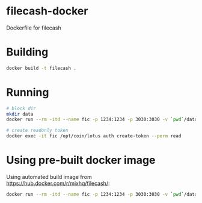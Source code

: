 # filecash-docker
Dockerfile for filecash


# Building

```bash
docker build -t filecash .
```

# Running

```bash
# block dir
mkdir data
docker run --rm -itd --name fic -p 1234:1234 -p 3030:3030 -v `pwd`/data:/root/.lotus filecash

# create readonly token
docker exec -it fic /opt/coin/lotus auth create-token --perm read
```


# Using pre-built docker image

Using automated build image from <https://hub.docker.com/r/mixhq/filecash/>:

```bash
docker run --rm -itd --name fic -p 1234:1234 -p 3030:3030 -v `pwd`/data:/root/.lotus mixhq/filecash
```
